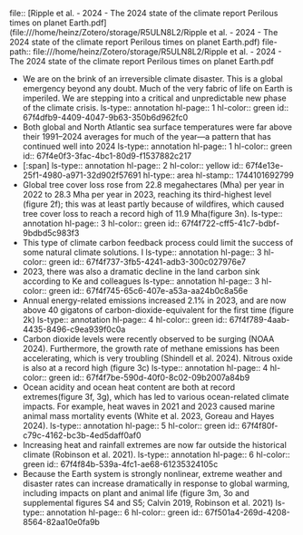 file:: [Ripple et al. - 2024 - The 2024 state of the climate report Perilous times on planet Earth.pdf](file:///home/heinz/Zotero/storage/R5ULN8L2/Ripple et al. - 2024 - The 2024 state of the climate report Perilous times on planet Earth.pdf)
file-path:: file:///home/heinz/Zotero/storage/R5ULN8L2/Ripple et al. - 2024 - The 2024 state of the climate report Perilous times on planet Earth.pdf

- We are on the brink of an irreversible climate disaster. This is a global emergency beyond any doubt. Much of the very fabric of life on Earth is imperiled. We are stepping into a critical and unpredictable new phase of the climate crisis.
  ls-type:: annotation
  hl-page:: 1
  hl-color:: green
  id:: 67f4dfb9-4409-4047-9b63-350b6d962fc0
- Both global and North Atlantic sea surface temperatures were far above their 1991–2024 averages for much of the year—a pattern that has continued well into 2024 
  ls-type:: annotation
  hl-page:: 1
  hl-color:: green
  id:: 67f4e0f3-3fac-4bc1-80d9-f1537882c217
- [:span]
  ls-type:: annotation
  hl-page:: 2
  hl-color:: yellow
  id:: 67f4e13e-25f1-4980-a971-32d902f57691
  hl-type:: area
  hl-stamp:: 1744101692799
- Global tree cover loss rose from 22.8 megahectares (Mha) per year in 2022 to 28.3 Mha per year in 2023, reaching its third-highest level (figure 2f); this was at least partly because of wildfires, which caused tree cover loss to reach a record high of 11.9 Mha(figure 3n). 
  ls-type:: annotation
  hl-page:: 3
  hl-color:: green
  id:: 67f4f722-cff5-41c7-bdbf-9bdbd5c983f3
- This type of climate carbon feedback process could limit the success of some natural climate solutions. I
  ls-type:: annotation
  hl-page:: 3
  hl-color:: green
  id:: 67f4f737-3fb5-4241-adb3-300c027976e7
- 2023, there was also a dramatic decline in the land carbon sink according to Ke and colleagues 
  ls-type:: annotation
  hl-page:: 3
  hl-color:: green
  id:: 67f4f745-65c6-407e-a53a-aa24b0c8a56e
- Annual energy-related emissions increased 2.1% in 2023, and are now above 40 gigatons of carbon-dioxide-equivalent for the first time (figure 2k)
  ls-type:: annotation
  hl-page:: 4
  hl-color:: green
  id:: 67f4f789-4aab-4435-8496-c9ea939f0c0a
- Carbon dioxide levels were recently observed to be surging (NOAA 2024). Furthermore, the growth rate of methane emissions has been accelerating, which is very troubling (Shindell et al. 2024). Nitrous oxide is also at a record high (figure 3c)
  ls-type:: annotation
  hl-page:: 4
  hl-color:: green
  id:: 67f4f7be-590d-40f0-8c02-09b2007a84b9
- Ocean acidity and ocean heat content are both at record extremes(figure 3f, 3g), which has led to various ocean-related climate impacts. For example, heat waves in 2021 and 2023 caused marine animal mass mortality events (White et al. 2023, Goreau and Hayes 2024). 
  ls-type:: annotation
  hl-page:: 5
  hl-color:: green
  id:: 67f4f80f-c79c-4162-bc3b-4ed5daff0af0
- Increasing heat and rainfall extremes are now far outside the historical climate (Robinson et al. 2021). 
  ls-type:: annotation
  hl-page:: 6
  hl-color:: green
  id:: 67f4f84b-539a-4fc1-ae68-61235324105c
- Because the Earth system is strongly nonlinear, extreme weather and disaster rates can increase dramatically in response to global warming, including impacts on plant and animal life (figure 3m, 3o and supplemental figures S4 and S5; Calvin 2019, Robinson et al. 2021)
  ls-type:: annotation
  hl-page:: 6
  hl-color:: green
  id:: 67f501a4-269d-4208-8564-82aa10e0fa9b